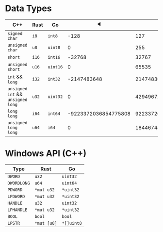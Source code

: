 # Data Types
| C++                                      | Rust      | Go            | 🔈                    | 🔊
| ---------------------------------------- | --------- | ------------- | -------------------- | -----------
| ```signed char```                        | ```i8```  | ```int8```    | -128                 | 127
| ```unsigned char```                      | ```u8```  | ```uint8```   | 0                    | 255
| ```short```                              | ```i16``` | ```int16```   | -32768               | 32767
| ```unsigned short```                     | ```u16``` | ```uint16```  | 0                    | 65535
| ```int``` && ```long```                  | ```i32``` | ```int32```   | -2147483648          | 2147483647
| ```unsigned int``` && ```unsigned long```| ```u32``` | ```uint32```  | 0                    | 4294967295 
| ```long long```                          | ```i64``` | ```int64```   | -9223372036854775808 | 9223372036854775807
| ```unsigned long long```                 | ```u64``` | ```i64```     | 0                    | 18446744073709551615


# Windows API (C++)
| Type               | Rust            | Go
| ------------------ | --------------- | --------------
| ```DWORD```        | ```u32```       | ```uint32```
| ```DWORDLONG```    | ```u64```       | ```uint64```
| ```PDWORD```       | ```*mut u32```  | ```*uint32```
| ```LPDWORD```      | ```*mut u32```  | ```*uint32```
| ```HANDLE```       | ```u32```       | ```uint32```
| ```LPHANDLE```     | ```*mut u32```  | ```*uint32```
| ```BOOL```         | ```bool```      | ```bool```
| ```LPSTR```        | ```*mut [u8]``` | ```*[]uint8```